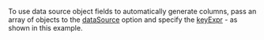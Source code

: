 To use data source object fields to automatically generate columns, pass an array of objects to the [dataSource](/Documentation/ApiReference/UI_Widgets/dxDataGrid/Configuration/#dataSource) option and specify the [keyExpr](/Documentation/ApiReference/UI_Widgets/dxDataGrid/Configuration/#keyExpr) - as shown in this example.